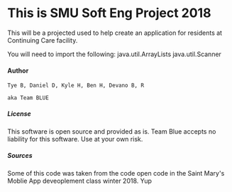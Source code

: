 # This is SMU Soft Eng Project 2018

This will be a projected used to help create an application for residents at Continuing Care facility.



You will need to import the following: java.util.ArrayLists java.util.Scanner

#### Author

    Tye B, Daniel D, Kyle H, Ben H, Devano B, R

    aka Team BLUE
##### License
This software is open source and provided as is. Team Blue accepts no liability for this software. Use at your own risk.

##### Sources
Some of this code was taken from the code open code in the Saint Mary's Moblie App deveoplement class winter 2018. Yup


